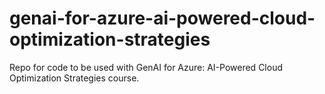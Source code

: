 # genai-for-azure-ai-powered-cloud-optimization-strategies
Repo for code to be used with GenAI for Azure: AI-Powered Cloud Optimization Strategies course.

